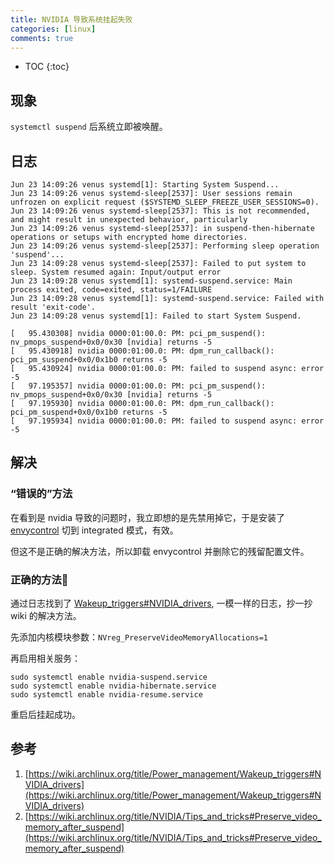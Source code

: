 ```yaml
---
title: NVIDIA 导致系统挂起失败
categories: [linux]
comments: true
---
```


* TOC
{:toc}
## 现象

`systemctl suspend` 后系统立即被唤醒。

## 日志

```
Jun 23 14:09:26 venus systemd[1]: Starting System Suspend...
Jun 23 14:09:26 venus systemd-sleep[2537]: User sessions remain unfrozen on explicit request ($SYSTEMD_SLEEP_FREEZE_USER_SESSIONS=0).
Jun 23 14:09:26 venus systemd-sleep[2537]: This is not recommended, and might result in unexpected behavior, particularly
Jun 23 14:09:26 venus systemd-sleep[2537]: in suspend-then-hibernate operations or setups with encrypted home directories.
Jun 23 14:09:26 venus systemd-sleep[2537]: Performing sleep operation 'suspend'...
Jun 23 14:09:28 venus systemd-sleep[2537]: Failed to put system to sleep. System resumed again: Input/output error
Jun 23 14:09:28 venus systemd[1]: systemd-suspend.service: Main process exited, code=exited, status=1/FAILURE
Jun 23 14:09:28 venus systemd[1]: systemd-suspend.service: Failed with result 'exit-code'.
Jun 23 14:09:28 venus systemd[1]: Failed to start System Suspend.
```

```
[   95.430308] nvidia 0000:01:00.0: PM: pci_pm_suspend(): nv_pmops_suspend+0x0/0x30 [nvidia] returns -5
[   95.430918] nvidia 0000:01:00.0: PM: dpm_run_callback(): pci_pm_suspend+0x0/0x1b0 returns -5
[   95.430924] nvidia 0000:01:00.0: PM: failed to suspend async: error -5
[   97.195357] nvidia 0000:01:00.0: PM: pci_pm_suspend(): nv_pmops_suspend+0x0/0x30 [nvidia] returns -5
[   97.195930] nvidia 0000:01:00.0: PM: dpm_run_callback(): pci_pm_suspend+0x0/0x1b0 returns -5
[   97.195934] nvidia 0000:01:00.0: PM: failed to suspend async: error -5
```

## 解决

### “错误的”方法

在看到是 nvidia 导致的问题时，我立即想的是先禁用掉它，于是安装了 [envycontrol](https://github.com/bayasdev/envycontrol) 切到 integrated 模式，有效。

但这不是正确的解决方法，所以卸载 envycontrol 并删除它的残留配置文件。

### 正确的方法:pushpin:

通过日志找到了 [Wakeup_triggers#NVIDIA_drivers](https://wiki.archlinux.org/title/Power_management/Wakeup_triggers#NVIDIA_drivers), 一模一样的日志，抄一抄 wiki 的解决方法。

先添加内核模块参数：`NVreg_PreserveVideoMemoryAllocations=1`

再启用相关服务：

```
sudo systemctl enable nvidia-suspend.service
sudo systemctl enable nvidia-hibernate.service
sudo systemctl enable nvidia-resume.service
```

重启后挂起成功。

## 参考

1. [https://wiki.archlinux.org/title/Power_management/Wakeup_triggers#NVIDIA_drivers](https://wiki.archlinux.org/title/Power_management/Wakeup_triggers#NVIDIA_drivers)
2. [https://wiki.archlinux.org/title/NVIDIA/Tips_and_tricks#Preserve_video_memory_after_suspend](https://wiki.archlinux.org/title/NVIDIA/Tips_and_tricks#Preserve_video_memory_after_suspend)
